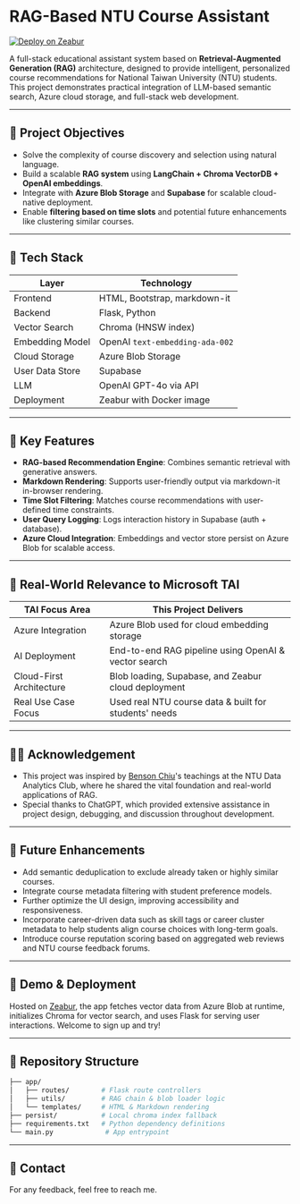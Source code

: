 # RAG-Based NTU Course Assistant

[![Deploy on Zeabur](https://zeabur.com/button.svg)](https://rag-course-ai.zeabur.app/)

A full-stack educational assistant system based on **Retrieval-Augmented Generation (RAG)** architecture, designed to provide intelligent, personalized course recommendations for National Taiwan University (NTU) students. This project demonstrates practical integration of LLM-based semantic search, Azure cloud storage, and full-stack web development.

---

## 🎯 Project Objectives

- Solve the complexity of course discovery and selection using natural language.
- Build a scalable **RAG system** using **LangChain + Chroma VectorDB + OpenAI embeddings**.
- Integrate with **Azure Blob Storage** and **Supabase** for scalable cloud-native deployment.
- Enable **filtering based on time slots** and potential future enhancements like clustering similar courses.

---

## 🧠 Tech Stack

| Layer            | Technology                     |
|------------------|---------------------------------|
| Frontend         | HTML, Bootstrap, markdown-it   |
| Backend          | Flask, Python                   |
| Vector Search    | Chroma (HNSW index)             |
| Embedding Model  | OpenAI `text-embedding-ada-002` |
| Cloud Storage    | Azure Blob Storage              |
| User Data Store  | Supabase                        |
| LLM              | OpenAI GPT-4o via API           |
| Deployment       | Zeabur with Docker image        |

---

## 🌟 Key Features

- **RAG-based Recommendation Engine**: Combines semantic retrieval with generative answers.
- **Markdown Rendering**: Supports user-friendly output via markdown-it in-browser rendering.
- **Time Slot Filtering**: Matches course recommendations with user-defined time constraints.
- **User Query Logging**: Logs interaction history in Supabase (auth + database).
- **Azure Cloud Integration**: Embeddings and vector store persist on Azure Blob for scalable access.

---

## 🧭 Real-World Relevance to Microsoft TAI

| TAI Focus Area             | This Project Delivers                                   |
|----------------------------|----------------------------------------------------------|
| Azure Integration          | Azure Blob used for cloud embedding storage             |
| AI Deployment              | End-to-end RAG pipeline using OpenAI & vector search    |
| Cloud-First Architecture   | Blob loading, Supabase, and Zeabur cloud deployment     |
| Real Use Case Focus        | Used real NTU course data & built for students' needs   |

---

## 🧑‍🏫 Acknowledgement

- This project was inspired by [Benson Chiu](https://github.com/imbensonchiu)'s teachings at the NTU Data Analytics Club, where he shared the vital foundation and real-world applications of RAG.
- Special thanks to ChatGPT, which provided extensive assistance in project design, debugging, and discussion throughout development.

---

## 🔭 Future Enhancements

- Add semantic deduplication to exclude already taken or highly similar courses.
- Integrate course metadata filtering with student preference models.
- Further optimize the UI design, improving accessibility and responsiveness.
- Incorporate career-driven data such as skill tags or career cluster metadata to help students align course choices with long-term goals.
- Introduce course reputation scoring based on aggregated web reviews and NTU course feedback forums.

---

## 🚀 Demo & Deployment

Hosted on [Zeabur](https://rag-course-ai.zeabur.app/), the app fetches vector data from Azure Blob at runtime, initializes Chroma for vector search, and uses Flask for serving user interactions.
Welcome to sign up and try!

---

## 📂 Repository Structure

```bash
├── app/
│   ├── routes/        # Flask route controllers
│   ├── utils/         # RAG chain & blob loader logic
│   └── templates/     # HTML & Markdown rendering
├── persist/           # Local chroma index fallback
├── requirements.txt   # Python dependency definitions
└── main.py             # App entrypoint
```

---

## 💬 Contact

For any feedback, feel free to reach me.
